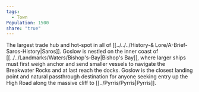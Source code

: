 ```yaml
---
tags:
  - Town
Population: 1500
share: "true"
---
```


The largest trade hub and hot-spot in all of [[../../../History-& Lore/A-Brief-Saros-History|Saros]]. Goslow is nestled on the inner coast of [[../../Landmarks/Waters/Bishop's-Bay|Bishop's Bay]], where larger ships must first weigh anchor and send smaller vessels to navigate the Breakwater Rocks and at last reach the docks. Goslow is the closest landing point and natural passthrough destination for anyone seeking entry up the High Road along the massive cliff to [[../Pyrris/Pyrris|Pyrris]].